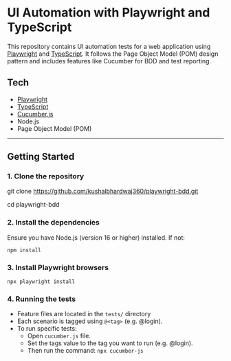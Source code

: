 # UI Automation with Playwright and TypeScript

This repository contains UI automation tests for a web application using [Playwright](https://playwright.dev/) and [TypeScript](https://www.typescriptlang.org/). It follows the Page Object Model (POM) design pattern and includes features like Cucumber for BDD and test reporting.

## Tech

- [Playwright](https://playwright.dev/)
- [TypeScript](https://www.typescriptlang.org/)
- [Cucumber.js](https://github.com/cucumber/cucumber-js)
- Node.js
- Page Object Model (POM)
  
---

## Getting Started

### 1. Clone the repository

git clone https://github.com/kushalbhardwaj360/playwright-bdd.git

cd playwright-bdd

### 2. Install the dependencies

Ensure you have Node.js (version 16 or higher) installed. If not:

`npm install`

### 3. Install Playwright browsers

`npx playwright install`

### 4. Running the tests

- Feature files are located in the `tests/` directory
- Each scenario is tagged using `@<tag>` (e.g. @login).
- To run specific tests:
     - Open `cucumber.js` file.
     - Set the tags value to the tag you want to run (e.g. @login).
     - Then run the command: `npx cucumber-js`
